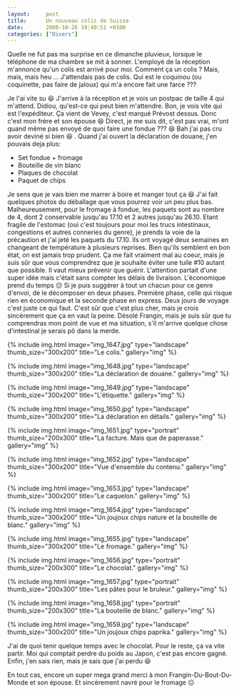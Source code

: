 ```yaml
---
layout:     post
title:      Un nouveau colis de Suisse
date:       2008-10-26 19:40:51 +0100
categories: ["Divers"]
---
```


Quelle ne fut pas ma surprise en ce dimanche pluvieux, lorsque le téléphone de ma chambre se mit à sonner.
L'employé de la réception m'annonce qu'un colis est arrivé pour moi. Comment ça un colis ? Mais, mais, mais heu ...
J'attendais pas de colis. Qui est le coquinou (ou coquinette, pas faire de jaloux) qui m'a encore fait une farce
???

<!--more-->

Je l'ai vite su :laughing: J'arrive à la réception et je vois un postpac de taille 4 qui m'attend. Didiou,
qu'est-ce qui peut bien m'attendre. Bon, je vois vite qui est l'expéditeur. Ça vient de Vevey, c'est marqué Prévost
dessus. Donc c'est mon frère et son épouse :laughing: Direct, je me suis dit, c'est pas vrai, m'ont quand même pas
envoyé de quoi faire une fondue ??? :laughing: Bah j'ai pas cru avoir deviné si bien :laughing: . Quand j'ai ouvert
la déclaration de douane, j'en pouvais deja plus:

- Set fondue + fromage
- Bouteille de vin blanc
- Plaques de chocolat
- Paquet de chips

Je sens que je vais bien me marrer à boire et manger tout ça :laughing: J'ai fait quelques photos du déballage que
vous pourrez voir un peu plus bas. Malheureusement, pour le fromage à fondue, les paquets sont au nombre de 4, dont
2 conservable jusqu'au 17.10 et 2 autres jusqu'au 26.10. Etant fragile de l'estomac (oui c'est toujours pour moi
les trucs intestinaux, congestions et autres conneries du genre), je prends la voie de la précaution et j'ai jeté
les paquets du 17.10. Ils ont voyagé deux semaines en changeant de température à plusieurs reprises. Bien qu'ils
semblent en bon état, on est jamais trop prudent. Ça me fait vraiment mal au coeur, mais je suis sûr que vous
comprendrez que je souhaite éviter une tuile #10 autant que possible. Il vaut mieux prévenir que guérir.
L'attention partait d'une super idée mais c'était sans compter les délais de livraison. L'économique prend du temps
:confused: Si je puis suggérer à tout un chacun pour ce genre d'envoi, de le décomposer en deux phases. Première
phase, celle qui risque rien en économique et la seconde phase en express. Deux jours de voyage c'est juste ce qui
faut. C'est sûr que c'est plus cher, mais je crois sincèrement que ça en vaut la peine. Désolé Frangin, mais je
suis sûr que tu comprendras mon point de vue et ma situation, s'il m'arrive quelque chose d'intestinal je serais pô
dans la merde.

<!-- /assets/images/posts/2008-10-26-un-nouveau-colis-de-suisse/img_1647.jpg -->
{% include img.html
    image="img_1647.jpg"
    type="landscape"
    thumb_size="300x200"
    title="Le colis."
    gallery="img"
%}

<!-- /assets/images/posts/2008-10-26-un-nouveau-colis-de-suisse/img_1648.jpg -->
{% include img.html
    image="img_1648.jpg"
    type="landscape"
    thumb_size="300x200"
    title="La déclaration de douane."
    gallery="img"
%}

<!-- /assets/images/posts/2008-10-26-un-nouveau-colis-de-suisse/img_1649.jpg -->
{% include img.html
    image="img_1649.jpg"
    type="landscape"
    thumb_size="300x200"
    title="L'étiquette."
    gallery="img"
%}

<!-- /assets/images/posts/2008-10-26-un-nouveau-colis-de-suisse/img_1650.jpg -->
{% include img.html
    image="img_1650.jpg"
    type="landscape"
    thumb_size="300x200"
    title="La déclaration en détails."
    gallery="img"
%}

<!-- /assets/images/posts/2008-10-26-un-nouveau-colis-de-suisse/img_1651.jpg -->
{% include img.html
    image="img_1651.jpg"
    type="portrait"
    thumb_size="200x300"
    title="La facture. Mais que de paperasse."
    gallery="img"
%}

<!-- /assets/images/posts/2008-10-26-un-nouveau-colis-de-suisse/img_1652.jpg -->
{% include img.html
    image="img_1652.jpg"
    type="landscape"
    thumb_size="300x200"
    title="Vue d'ensemble du contenu."
    gallery="img"
%}

<!-- /assets/images/posts/2008-10-26-un-nouveau-colis-de-suisse/img_1653.jpg -->
{% include img.html
    image="img_1653.jpg"
    type="landscape"
    thumb_size="300x200"
    title="Le caquelon."
    gallery="img"
%}

<!-- /assets/images/posts/2008-10-26-un-nouveau-colis-de-suisse/img_1654.jpg -->
{% include img.html
    image="img_1654.jpg"
    type="landscape"
    thumb_size="300x200"
    title="Un joujoux chips nature et la bouteille de blanc."
    gallery="img"
%}

<!-- /assets/images/posts/2008-10-26-un-nouveau-colis-de-suisse/img_1655.jpg -->
{% include img.html
    image="img_1655.jpg"
    type="landscape"
    thumb_size="300x200"
    title="Le fromage."
    gallery="img"
%}

<!-- /assets/images/posts/2008-10-26-un-nouveau-colis-de-suisse/img_1656.jpg -->
{% include img.html
    image="img_1656.jpg"
    type="portrait"
    thumb_size="200x300"
    title="Le chocolat."
    gallery="img"
%}

<!-- /assets/images/posts/2008-10-26-un-nouveau-colis-de-suisse/img_1657.jpg -->
{% include img.html
    image="img_1657.jpg"
    type="portrait"
    thumb_size="200x300"
    title="Les pâtes pour le bruleur."
    gallery="img"
%}

<!-- /assets/images/posts/2008-10-26-un-nouveau-colis-de-suisse/img_1658.jpg -->
{% include img.html
    image="img_1658.jpg"
    type="portrait"
    thumb_size="200x300"
    title="La bouteille de blanc."
    gallery="img"
%}

<!-- /assets/images/posts/2008-10-26-un-nouveau-colis-de-suisse/img_1659.jpg -->
{% include img.html
    image="img_1659.jpg"
    type="landscape"
    thumb_size="300x200"
    title="Un joujoux chips paprika."
    gallery="img"
%}

J'ai de quoi tenir quelque temps avec le chocolat. Pour le reste, ça va vite partir. Moi qui comptait perdre du
poids au Japon, c'est pas encore gagné. Enfin, j'en sais rien, mais je sais que j'ai perdu :laughing:

En tout cas, encore un super mega grand merci à mon Frangin-Du-Bout-Du-Monde et son épouse. Et sincèrement navré
pour le fromage :neutral_face: